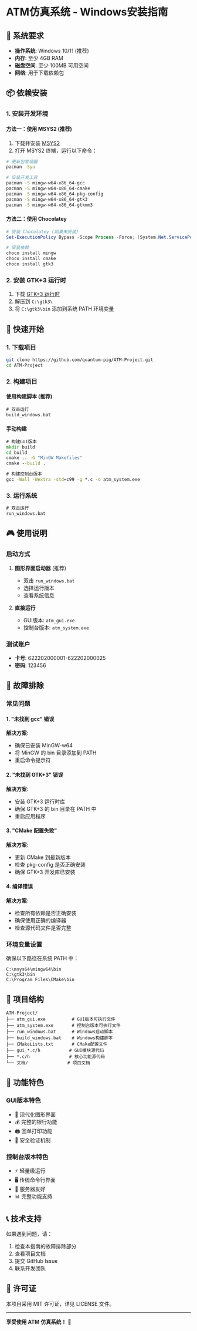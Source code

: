 # ATM仿真系统 - Windows安装指南

## 🎯 系统要求

- **操作系统**: Windows 10/11 (推荐)
- **内存**: 至少 4GB RAM
- **磁盘空间**: 至少 100MB 可用空间
- **网络**: 用于下载依赖包

## 📦 依赖安装

### 1. 安装开发环境

#### 方法一：使用 MSYS2 (推荐)

1. 下载并安装 [MSYS2](https://www.msys2.org/)
2. 打开 MSYS2 终端，运行以下命令：

```bash
# 更新包管理器
pacman -Syu

# 安装开发工具
pacman -S mingw-w64-x86_64-gcc
pacman -S mingw-w64-x86_64-cmake
pacman -S mingw-w64-x86_64-pkg-config
pacman -S mingw-w64-x86_64-gtk3
pacman -S mingw-w64-x86_64-gtkmm3
```

#### 方法二：使用 Chocolatey

```powershell
# 安装 Chocolatey (如果未安装)
Set-ExecutionPolicy Bypass -Scope Process -Force; [System.Net.ServicePointManager]::SecurityProtocol = [System.Net.ServicePointManager]::SecurityProtocol -bor 3072; iex ((New-Object System.Net.WebClient).DownloadString('https://community.chocolatey.org/install.ps1'))

# 安装依赖
choco install mingw
choco install cmake
choco install gtk3
```

### 2. 安装 GTK+3 运行时

1. 下载 [GTK+3 运行时](https://www.gtk.org/download/)
2. 解压到 `C:\gtk3\`
3. 将 `C:\gtk3\bin` 添加到系统 PATH 环境变量

## 🚀 快速开始

### 1. 下载项目

```bash
git clone https://github.com/quantum-pig/ATM-Project.git
cd ATM-Project
```

### 2. 构建项目

#### 使用构建脚本 (推荐)

```cmd
# 双击运行
build_windows.bat
```

#### 手动构建

```cmd
# 构建GUI版本
mkdir build
cd build
cmake .. -G "MinGW Makefiles"
cmake --build .

# 构建控制台版本
gcc -Wall -Wextra -std=c99 -g *.c -o atm_system.exe
```

### 3. 运行系统

```cmd
# 双击运行
run_windows.bat
```

## 🎮 使用说明

### 启动方式

1. **图形界面启动器** (推荐)
   - 双击 `run_windows.bat`
   - 选择运行版本
   - 查看系统信息

2. **直接运行**
   - GUI版本: `atm_gui.exe`
   - 控制台版本: `atm_system.exe`

### 测试账户

- **卡号**: 622202000001-622202000025
- **密码**: 123456

## 🔧 故障排除

### 常见问题

#### 1. "未找到 gcc" 错误

**解决方案**:
- 确保已安装 MinGW-w64
- 将 MinGW 的 bin 目录添加到 PATH
- 重启命令提示符

#### 2. "未找到 GTK+3" 错误

**解决方案**:
- 安装 GTK+3 运行时库
- 确保 GTK+3 的 bin 目录在 PATH 中
- 重启应用程序

#### 3. "CMake 配置失败"

**解决方案**:
- 更新 CMake 到最新版本
- 检查 pkg-config 是否正确安装
- 确保 GTK+3 开发库已安装

#### 4. 编译错误

**解决方案**:
- 检查所有依赖是否正确安装
- 确保使用正确的编译器
- 检查源代码文件是否完整

### 环境变量设置

确保以下路径在系统 PATH 中：

```
C:\msys64\mingw64\bin
C:\gtk3\bin
C:\Program Files\CMake\bin
```

## 📁 项目结构

```
ATM-Project/
├── atm_gui.exe          # GUI版本可执行文件
├── atm_system.exe       # 控制台版本可执行文件
├── run_windows.bat      # Windows启动脚本
├── build_windows.bat    # Windows构建脚本
├── CMakeLists.txt       # CMake配置文件
├── gui_*.c/h           # GUI模块源代码
├── *.c/h               # 核心功能源代码
└── 文档/               # 项目文档
```

## 🎯 功能特色

### GUI版本特色
- 🎨 现代化图形界面
- 💰 完整的银行功能
- 🖨️ 回单打印功能
- 🔐 安全验证机制

### 控制台版本特色
- ⚡ 轻量级运行
- 🖥️ 传统命令行界面
- 🔧 服务器友好
- 📊 完整功能支持

## 📞 技术支持

如果遇到问题，请：

1. 检查本指南的故障排除部分
2. 查看项目文档
3. 提交 GitHub Issue
4. 联系开发团队

## 📄 许可证

本项目采用 MIT 许可证，详见 LICENSE 文件。

---

**享受使用 ATM 仿真系统！** 🎉
